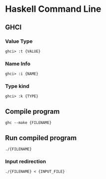 # Haskell Command Line

## GHCI

### Value Type
```
ghci> :t {VALUE}
```

### Name Info
```
ghci> :i {NAME}
```

### Type kind
```
ghci> :k {TYPE}
```

## Compile program
```
ghc --make {FILENAME}
```

## Run compiled program
```
./{FILENAME}
```

### Input redirection
```
./{FILENAME} < {INPUT_FILE}
```
